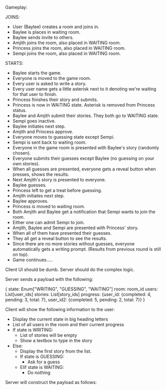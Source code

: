 Gameplay:

JOINS:

* User (Baylee) creates a room and joins in.
* Baylee is places in waiting room. 
* Baylee sends invite to others.
* Amjith joins the room, also placed in WAITING room.
* Princess joins the room, also placed in WAITING room.
* Sempi joins the room, also placed in WAITING room.

STARTS:

* Baylee starts the game.
* Everyone is moved to the game room.
* Every user is asked to write a story.
* Every user name gets a little asterisk next to it denoting we're waiting for that user to finish.
* Princess finishes their story and submits. 
* Princess is now in WAITING state. Asterisk is removed from Princess status.
* Baylee and Amjith submit their stories. They both go to WAITING state.
* Sempi goes inactive.
* Baylee initiates next step. 
* Amjith and Princess approve. 
* Everyone moves to guessing state except Sempi.
* Sempi is sent back to waiting room.
* Everyone in the game room is presented with Baylee's story (randomly chosen).
* Everyone submits their guesses except Baylee (no guessing on your own stories).
* When all guesses are presented, everyone gets a reveal button when presses, shows the results.
* Next Amjith's story is presented to everyone.
* Baylee guesses. 
* Princess left to get a treat before guessing.
* Amjith initiates next step. 
* Baylee approves. 
* Princess is moved to waiting room.
* Both Amjith and Baylee get a notification that Sempi wants to join the room. 
* Either one can admit Sempi to join.
* Amjith, Baylee and Sempi are presented with Princess' story.
* When all of them have presented their guesses. 
* They all get a reveal button to see the results.
* Since there are no more stories without guesses, everyone automatically gets a writing prompt. (Results from previous round is still on top).
* Game continues.....




Client UI should be dumb. Server should do the complex logic. 

Server sends a payload with the following:

{
    state: Enum["WRITING", "GUESSING", "WAITING"]
    room: room_id
    users: List[user_ids]
    stories: List[story_ids]
    progress: {user_id: {completed: 4, pending: 3, total: 7}, user_id2: {completed: 5, pending: 2, total: 7}}
}

Client will show the following information to the user: 

* Display the current state in big heading letters
* List of all users in the room and their current progress
* If state is WRITING:
    * List of stories will be empty
    * Show a textbox to type in the story
* Else:
    * Display the first story from the list.
    * If state is GUESSING:
        * Ask for a guess
    * Elif state is WAITING:
        * Do nothing

Server will construct the payload as follows:


